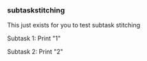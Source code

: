 ### subtaskstitching

This just exists for you to test subtask stitching

Subtask 1: Print "1"

Subtask 2: Print "2"